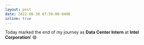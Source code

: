 ```yaml
---
layout: post
date: 2022-06-30 07:59:00-0400
inline: true
---
```


Today marked the end of my journey as **Data Center Intern** at **Intel Corporation**! :smile:
